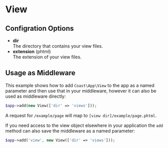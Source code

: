 # View

## Configration Options

* **dir**  
    The directory that contains your view files.
* **extension** (phtml)  
    The extension of your view files.

## Usage as Middleware

This example shows how to add `Coast\App\View` to the app as a named parameter and then use that in your middleware, however it can also be used as middleware directly:

```php
$app->add(new View(['dir' => 'views']));
```

A request for `/example/page` will map to `[view dir]/example/page.phtml`.

If you need access to the view object elsewhere in your application the `add` method can also save the middleware as a named parameter:

```php
$app->add('view', new View(['dir' => 'views']));
```